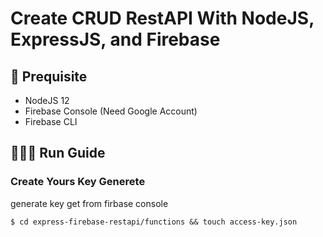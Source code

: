 # Create CRUD RestAPI With NodeJS, ExpressJS, and Firebase

## 🔨 Prequisite

- NodeJS 12
- Firebase Console (Need Google Account)
- Firebase CLI

## 👨🏾‍💻 Run Guide

### Create Yours Key Generete

generate key get from firbase console

    $ cd express-firebase-restapi/functions && touch access-key.json
